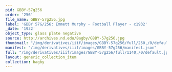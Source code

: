 ```yaml
---
pid: GBBY-57g256
order: '256'
file_name: GBBY-57g256.jpg
label: 'GBBY 57G/256: Emmett Murphy - Football Player - c1932'
_date: '1932'
object_type: glass plate negative
source: http://archives.nd.edu/Bagby/GBBY-57g256.jpg
thumbnail: "/img/derivatives/iiif/images/GBBY-57g256/full/250,/0/default.jpg"
manifest: "/img/derivatives/iiif/images/GBBY-57g256/manifest.json"
full: "/img/derivatives/iiif/images/GBBY-57g256/full/1140,/0/default.jpg"
layout: generic_collection_item
collection: bagby
---
```


